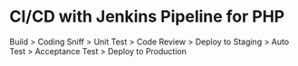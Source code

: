 # CI/CD with Jenkins Pipeline for PHP

Build > Coding Sniff > Unit Test > Code Review > Deploy to Staging > Auto Test > Acceptance Test > Deploy to Production
